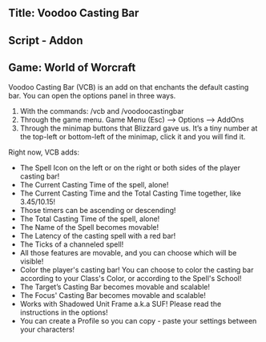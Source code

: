 ## Title: Voodoo Casting Bar
## Script - Addon
## Game: World of Worcraft

Voodoo Casting Bar (VCB) is an add on that enchants the default casting bar. You can open the options panel in three ways.

1.	With the commands: /vcb and /voodoocastingbar
2.	Through the game menu. Game Menu (Esc) --> Options --> AddOns
3.	Through the minimap buttons that Blizzard gave us. It’s a tiny number at the top-left or bottom-left of the minimap, click it and you will find it.

Right now, VCB adds:

- The Spell Icon on the left or on the right or both sides of the player casting bar!
- The Current Casting Time of the spell, alone!
- The Current Casting Time and the Total Casting Time together, like 3.45/10.15!
- Those timers can be ascending or descending!
- The Total Casting Time of the spell, alone!
- The Name of the Spell becomes movable!
- The Latency of the casting spell with a red bar!
- The Ticks of a channeled spell!
- All those features are movable, and you can choose which will be visible!
- Color the player's casting bar! You can choose to color the casting bar according to your Class's Color, or according to the Spell's School!
- The Target’s Casting Bar becomes movable and scalable!
- The Focus' Casting Bar becomes movable and scalable!
- Works with Shadowed Unit Frame a.k.a SUF! Please read the instructions in the options!
- You can create a Profile so you can copy - paste your settings between your characters!
